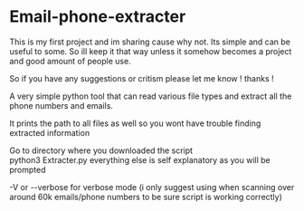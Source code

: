 # Email-phone-extracter

This is my first project and im sharing cause why not. Its simple and can be useful to some. So ill keep it that way unless it somehow becomes a project and good amount of people use. 


So if you have any suggestions or critism please let me know ! thanks !


A very simple python tool that can read various file types and extract all the phone numbers and emails. 

It prints the path to all files as well so you wont have trouble finding extracted information 





Go to directory where you downloaded the script  
python3 Extracter.py
everything else is self explanatory as you will be prompted 


-V or --verbose for verbose mode (i only suggest using when scanning over around 60k emails/phone numbers to be sure script is working correctly)

